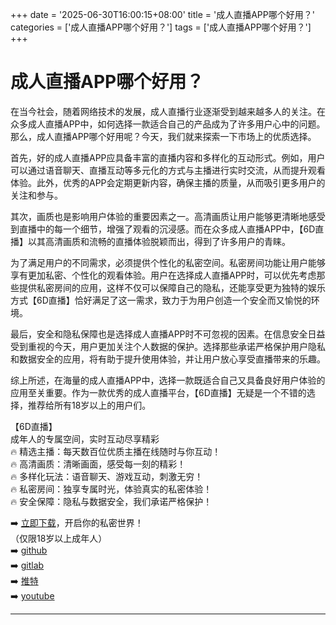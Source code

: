 +++
date = '2025-06-30T16:00:15+08:00'
title = '成人直播APP哪个好用？'
categories = ['成人直播APP哪个好用？']
tags = ['成人直播APP哪个好用？']
+++

# 成人直播APP哪个好用？

在当今社会，随着网络技术的发展，成人直播行业逐渐受到越来越多人的关注。在众多成人直播APP中，如何选择一款适合自己的产品成为了许多用户心中的问题。那么，成人直播APP哪个好用呢？今天，我们就来探索一下市场上的优质选择。

首先，好的成人直播APP应具备丰富的直播内容和多样化的互动形式。例如，用户可以通过语音聊天、直播互动等多元化的方式与主播进行实时交流，从而提升观看体验。此外，优秀的APP会定期更新内容，确保主播的质量，从而吸引更多用户的关注和参与。

其次，画质也是影响用户体验的重要因素之一。高清画质让用户能够更清晰地感受到直播中的每一个细节，增强了观看的沉浸感。而在众多成人直播APP中，【6D直播】以其高清画质和流畅的直播体验脱颖而出，得到了许多用户的青睐。

为了满足用户的不同需求，必须提供个性化的私密空间。私密房间功能让用户能够享有更加私密、个性化的观看体验。用户在选择成人直播APP时，可以优先考虑那些提供私密房间的应用，这样不仅可以保障自己的隐私，还能享受更为独特的娱乐方式【6D直播】恰好满足了这一需求，致力于为用户创造一个安全而又愉悦的环境。

最后，安全和隐私保障也是选择成人直播APP时不可忽视的因素。在信息安全日益受到重视的今天，用户更加关注个人数据的保护。选择那些承诺严格保护用户隐私和数据安全的应用，将有助于提升使用体验，并让用户放心享受直播带来的乐趣。

综上所述，在海量的成人直播APP中，选择一款既适合自己又具备良好用户体验的应用至关重要。作为一款优秀的成人直播平台，【6D直播】无疑是一个不错的选择，推荐给所有18岁以上的用户们。

【6D直播】  
成年人的专属空间，实时互动尽享精彩  
🔥 精选主播：每天数百位优质主播在线随时与你互动！  
🔥 高清画质：清晰画面，感受每一刻的精彩！  
🔥 多样化玩法：语音聊天、游戏互动，刺激无穷！  
🔥 私密房间：独享专属时光，体验真实的私密体验！  
🔥 安全保障：隐私与数据安全，我们承诺严格保护！  

➡️ [立即下载](https://down123.s3.ap-east-1.amazonaws.com/down/down.html?channelCode=blog)，开启你的私密世界！  
（仅限18岁以上成年人）  
➡️ [github](https://aldult-live.github.io/)  
➡️ [gitlab](https://seo-09598d.gitlab.io/)  
➡️ [推特](https://x.com/wegame33)  
➡️ [youtube](https://www.youtube.com/@6Dlive)  

---
